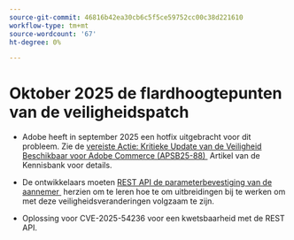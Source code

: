 ```yaml
---
source-git-commit: 46816b42ea30cb6c5f5ce59752cc00c38d221610
workflow-type: tm+mt
source-wordcount: '67'
ht-degree: 0%

---
```

# Oktober 2025 de flardhoogtepunten van de veiligheidspatch

* Adobe heeft in september 2025 een hotfix uitgebracht voor dit probleem. Zie de [&#x200B; vereiste Actie: Kritieke Update van de Veiligheid Beschikbaar voor Adobe Commerce (APSB25-88) &#x200B;](https://experienceleague.adobe.com/nl/docs/experience-cloud-kcs/kbarticles/ka-27397) Artikel van de Kennisbank voor details.<!-- AC-15379 -->

* De ontwikkelaars moeten [&#x200B; REST API de parameterbevestiging van de aannemer &#x200B;](https://developer.adobe.com/commerce/php/development/components/web-api/services/#rest-api-constructor-parameter-validation) herzien om te leren hoe te om uitbreidingen bij te werken om met deze veiligheidsveranderingen volgzaam te zijn.

* Oplossing voor CVE-2025-54236 voor een kwetsbaarheid met de REST API.



